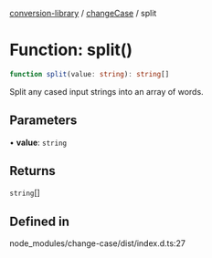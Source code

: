[conversion-library](../../../globals.md) / [changeCase](../index.md) / split

# Function: split()

```ts
function split(value: string): string[]
```

Split any cased input strings into an array of words.

## Parameters

• **value**: `string`

## Returns

`string`[]

## Defined in

node\_modules/change-case/dist/index.d.ts:27

